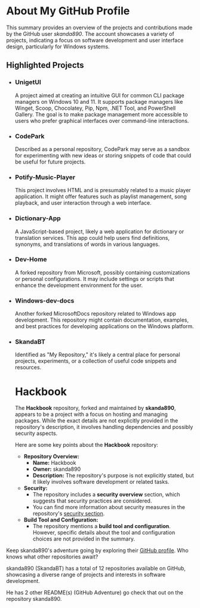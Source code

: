 <!DOCTYPE html>
<html lang="en">
<head>
    <meta charset="UTF-8">
    <meta name="viewport" content="width=device-width, initial-scale=1.0">
    </head>
     <body>
    <h1>About My GitHub Profile</h1>
    <p>This summary provides an overview of the projects and contributions made by the GitHub user <em>skanda890</em>. The account showcases a variety of projects, indicating a focus on software development and user interface design, particularly for Windows systems.</p>
    <h2>Highlighted Projects</h2>
    <ul>
        <li>
            <h3>UnigetUI</h3>
            <p>A project aimed at creating an intuitive GUI for common CLI package managers on Windows 10 and 11. It supports package managers like Winget, Scoop, Chocolatey, Pip, Npm, .NET Tool, and PowerShell Gallery. The goal is to make package management more accessible to users who prefer graphical interfaces over command-line interactions.</p>
        </li>
        <li>
            <h3>CodePark</h3>
            <p>Described as a personal repository, CodePark may serve as a sandbox for experimenting with new ideas or storing snippets of code that could be useful for future projects.</p>
        </li>
        <li>
            <h3>Potify-Music-Player</h3>
            <p>This project involves HTML and is presumably related to a music player application. It might offer features such as playlist management, song playback, and user interaction through a web interface.</p>
        </li>
        <li>
            <h3>Dictionary-App</h3>
            <p>A JavaScript-based project, likely a web application for dictionary or translation services. This app could help users find definitions, synonyms, and translations of words in various languages.</p>
        </li>
        <li>
            <h3>Dev-Home</h3>
            <p>A forked repository from Microsoft, possibly containing customizations or personal configurations. It may include settings or scripts that enhance the development environment for the user.</p>
        </li>
        <li>
            <h3>Windows-dev-docs</h3>
            <p>Another forked MicrosoftDocs repository related to Windows app development. This repository might contain documentation, examples, and best practices for developing applications on the Windows platform.</p>
        </li>
        <!-- Additional repositories -->
        <li>
            <h3>SkandaBT</h3>
            <p>Identified as "My Repository," it's likely a central place for personal projects, experiments, or a collection of useful code snippets and resources.</p>
         <h1>Hackbook</h1>
    <p>
        The <strong>Hackbook</strong> repository, forked and maintained by <strong>skanda890</strong>, appears to be a project with a focus on hosting and managing packages. While the exact details are not explicitly provided in the repository's description, it involves handling dependencies and possibly security aspects.
    </p>
    <p>
        Here are some key points about the <strong>Hackbook</strong> repository:
    </p>
    <ul>
        <li><strong>Repository Overview:</strong>
            <ul>
                <li><strong>Name:</strong> Hackbook</li>
                <li><strong>Owner:</strong> skanda890</li>
                <li><strong>Description:</strong> The repository's purpose is not explicitly stated, but it likely involves software development or related tasks.</li>
            </ul>
        </li>
        <li><strong>Security:</strong>
            <ul>
                <li>The repository includes a <strong>security overview</strong> section, which suggests that security practices are considered.</li>
                <li>You can find more information about security measures in the repository's <a href="https://github.com/skanda890/Hackbook/security">security section</a>.</li>
            </ul>
        </li>
        <li><strong>Build Tool and Configuration:</strong>
            <ul>
                <li>The repository mentions a <strong>build tool and configuration</strong>. However, specific details about the tool and configuration choices are not provided in the summary.</li>
            </ul>
        </li>
    </ul>
            </li>
        <!-- Placeholder for additional repositories -->
        <!-- Add more <li> elements here with other repositories -->
    </ul>
    <p>Keep skanda890's adventure going by exploring their <a href="https://github.com/skanda890">GitHub profile</a>. Who knows what other repositories await?</p>
    <p>skanda890 (SkandaBT) has a total of 12 repositories available on GitHub, showcasing a diverse range of projects and interests in software development.</p>
    <p>He has 2 other README(s) (GitHub Adventure) go check that out on the repository skanda890.</p>
     </body>
</html>
